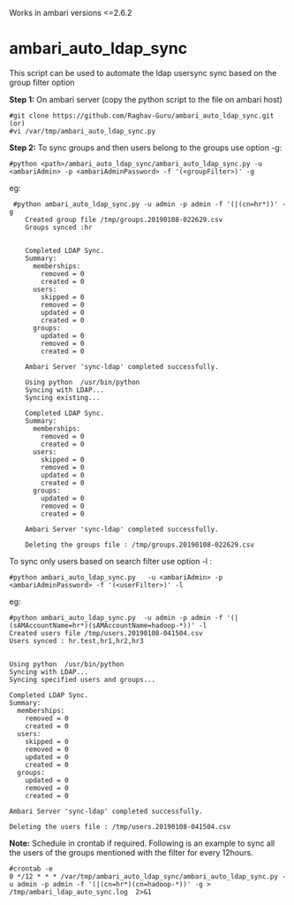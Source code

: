 Works in ambari versions <=2.6.2

# ambari_auto_ldap_sync
This script can be used to automate the ldap usersync sync based on the group filter option

**Step 1:**
On ambari server (copy the python script to the file on ambari host)

    #git clone https://github.com/Raghav-Guru/ambari_auto_ldap_sync.git
    (or)
    #vi /var/tmp/ambari_auto_ldap_sync.py 

**Step 2:**  To sync groups and then users belong to the groups use option -g:

    #python <path>/ambari_auto_ldap_sync/ambari_auto_ldap_sync.py -u <ambariAdmin> -p <ambariAdminPassword> -f '(<groupFilter>)' -g

eg: 

     #python ambari_auto_ldap_sync.py -u admin -p admin -f '(|(cn=hr*))' -g
        Created group file /tmp/groups.20190108-022629.csv
        Groups synced :hr
        
    
        Completed LDAP Sync.
        Summary:
          memberships:
            removed = 0
            created = 0
          users:
            skipped = 0
            removed = 0
            updated = 0
            created = 0
          groups:
            updated = 0
            removed = 0
            created = 0
        
        Ambari Server 'sync-ldap' completed successfully.
        
        Using python  /usr/bin/python
        Syncing with LDAP...
        Syncing existing...
        
        Completed LDAP Sync.
        Summary:
          memberships:
            removed = 0
            created = 0
          users:
            skipped = 0
            removed = 0
            updated = 0
            created = 0
          groups:
            updated = 0
            removed = 0
            created = 0
    
        Ambari Server 'sync-ldap' completed successfully.
        
        Deleting the groups file : /tmp/groups.20190108-022629.csv
        

To sync only users based on search filter use option -l : 

    #python ambari_auto_ldap_sync.py   -u <ambariAdmin> -p <ambariAdminPassword> -f '(<userFilter>)' -l
eg:

    #python ambari_auto_ldap_sync.py  -u admin -p admin -f '(|(sAMAccountName=hr*)(sAMAccountName=hadoop-*))' -l
    Created users file /tmp/users.20190108-041504.csv
    Users synced : hr.test,hr1,hr2,hr3
    
    
    Using python  /usr/bin/python
    Syncing with LDAP...
    Syncing specified users and groups...
    
    Completed LDAP Sync.
    Summary:
      memberships:
        removed = 0
        created = 0
      users:
        skipped = 0
        removed = 0
        updated = 0
        created = 0
      groups:
        updated = 0
        removed = 0
        created = 0
    
    Ambari Server 'sync-ldap' completed successfully.
    
    Deleting the users file : /tmp/users.20190108-041504.csv

**Note:** Schedule in crontab if required. Following is an example to sync all the users of the groups mentioned with the filter for every 12hours. 

    #crontab -e
    0 */12 * * * /var/tmp/ambari_auto_ldap_sync/ambari_auto_ldap_sync.py -u admin -p admin -f '(|(cn=hr*)(cn=hadoop-*))' -g > /tmp/ambari_ldap_auto_sync.log  2>&1
